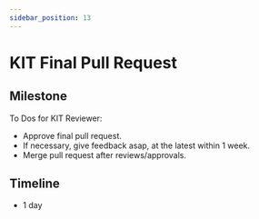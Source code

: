 ```yaml
---
sidebar_position: 13
---
```


# KIT Final Pull Request

## Milestone

To Dos for KIT Reviewer:

- Approve final pull request.
- If necessary, give feedback asap, at the latest within 1 week.
- Merge pull request after reviews/approvals.

## Timeline

- 1 day
